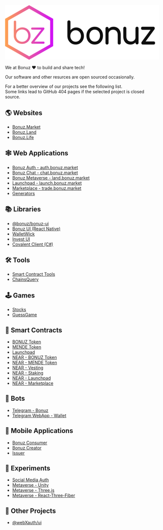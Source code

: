 \
<picture>
  <source media="(prefers-color-scheme: dark)" srcset="https://raw.githubusercontent.com/bonuz-market/.github/main/profile/bonuz_light.svg" width="120">
  <source media="(prefers-color-scheme: light)" srcset="https://raw.githubusercontent.com/bonuz-market/.github/main/profile/bonuz_dark.svg" width="120">
  <img alt="webxauth logo" src="https://raw.githubusercontent.com/bonuz-market/.github/main/profile/bonuz_dark.svg">
</picture>

We at Bonuz ❤️ to build and share tech!

Our software and other resurces are open sourced occasionally.

For a better overview of our projects see the following list.\
Some links lead to GitHub 404 pages if the selected project is closed source.

🌎 Websites
---
- [Bonuz.Market](https://github.com/bonuz-market/bonuz-market)
- [Bonuz.Land](https://github.com/bonuz-market/bonuz-land)
- [Bonuz.Life](https://github.com/bonuz-market/bonuz-life)

🕸 Web Applications
---
- [Bonuz Auth - auth.bonuz.market](https://github.com/bonuz-market/auth-bonuz-market)
- [Bonuz Chat - chat.bonuz.market](https://github.com/bonuz-market/chat-bonuz-market)
- [Bonuz Metaverse - land.bonuz.market](https://github.com/bonuz-market/bonuz-land-nextjs-ts)
- [Launchpad - launch.bonuz.market](https://github.com/bonuz-market/launchpad_web-app)
- [Marketplace - trade.bonuz.market](https://github.com/bonuz-market/marketplace-webapp)
- [Generators](https://github.com/bonuz-market/generators)

📚 Libraries
---
- [@bonuz/bonuz-ui](https://github.com/bonuz-market/bonuz-ui)
- [Bonuz UI (React Native)](https://github.com/bonuz-market/bonuz-ui_react-native)
- [WalletWick](https://github.com/bonuz-market/WalletWick)
- [Invest UI](https://github.com/bonuz-market/invest-ui)
- [Covalent Client (C#)](https://github.com/bonuz-market/covalent)

🛠 Tools
---
- [Smart Contract Tools](https://github.com/bonuz-market/smart-contract-tools)
- [ChainsQuery](https://github.com/bonuz-market/chainsquery)

🕹 Games
---
- [Stocks](https://github.com/bonuz-market/StocksGame)
- [GuessGame](https://github.com/bonuz-market/guessgame-ai)

📄 Smart Contracts
---
- [BONUZ Token](https://github.com/bonuz-market/token)
- [MENDE Token](https://github.com/bonuz-market/MendeToken)
- [Launchpad](https://github.com/bonuz-market/launchpad-smart-contract)
- [NEAR - BONUZ Token](https://github.com/bonuz-market/near-bonuz-token-smart-contract)
- [NEAR - MENDE Token](https://github.com/bonuz-market/near-mende-smart-contract)
- [NEAR - Vesting](https://github.com/bonuz-market/near-vesting-smart-contract)
- [NEAR - Staking](https://github.com/bonuz-market/near-staking-smart-contract)
- [NEAR - Launchpad](https://github.com/bonuz-market/near-launchpad-smart-contract)
- [NEAR - Marketplace](https://github.com/bonuz-market/near-marketplace-smart-contract)

🤖 Bots
---
- [Telegram - Bonuz](https://github.com/bonuz-market/bot-telegram)
- [Telegram WebApp - Wallet](https://github.com/bonuz-market/bot-telegram-webapp)

📱 Mobile Applications
---
- [Bonuz Consumer](https://github.com/bonuz-market/bonuz-app)
- [Bonuz Creator](https://github.com/bonuz-market/creator-portal_mobile-app)
- [Issuer](https://github.com/bonuz-market/app-issuer)

🧪 Experiments
---
- [Social Media Auth](https://github.com/bonuz-market/social-media-auth-prototype)
- [Metaverse - Unity](https://github.com/bonuz-market/bonuz-land-unity)
- [Metaverse - Three.js](https://github.com/bonuz-market/bonuz-land-threejs)
- [Metaverse - React-Three-Fiber](https://github.com/bonuz-market/bonuz-land-react-three-fiber)

💼 Other Projects
---
- [@webXauth/ui](https://github.com/webXauth/webXauth-ui)
